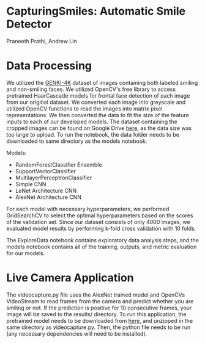 # CapturingSmiles: Automatic Smile Detector
Praneeth Prathi, Andrew Lin

# Data Processing
We utilized the [GENKI-4K](https://inc.ucsd.edu/mplab/398/) dataset of images containing both labeled smiling and non-smiling faces. We utilized OpenCV's free library to access pretrained HaarCascade models for frontal face detection of each image from our original dataset. We converted each image into greyscale and utilized OpenCV functions to read the images into matrix pixel representations. We then converted the data to fit the size of the feature inputs to each of our developed models. The dataset containing the cropped images can be found on Google Drive [here](https://drive.google.com/drive/folders/1pQUtIhwlqTHCXRtjHlm_r_anNdIrg7Db?usp=sharing), as the data size was too large to upload. To run the notebook, the data folder needs to be downloaded to same directory as the models notebook.

Models:
- RandomForestClassifier Ensemble
- SupportVectorClassifier
- MultilayerPerceptronClassifier
- Simple CNN
- LeNet Architecture CNN
- AlexNet Architecture CNN

For each model with necessary hyperparameters, we performed GridSearchCV to select the optimal hyperparameters based on the scores of the validation set. Since our dataset consists of only 4000 images, we evaluated model results by performing k-fold cross validation with 10 folds. 

The ExploreData notebook contains exploratory data analysis steps, and the models notebook contains all of the training, outputs, and metric evaluation for our models. 

# Live Camera Application
The videocapture.py file uses the AlexNet trained model and OpenCVs VideoStream to read frames from the camera and predict whether you are smiling or not. If the prediction is positive for 10 consecutive frames, your image will be saved to the results/ directory. To run this application, the pretrained model needs to be downloaded from [here](https://drive.google.com/file/d/1PgAPne9qyFekXQRR3nPV_aM297hB-Oeb/view?usp=sharing), and unzipped in the same directory as videocapture.py. Then, the python file needs to be run (any necessary dependencies will need to be installed). 
